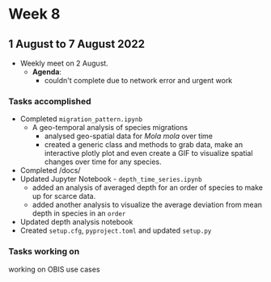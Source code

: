 # Week 8
## 1 August to 7 August 2022
+ Weekly meet on 2 August.
    + **Agenda**:
        + couldn't complete due to network error and urgent work

### Tasks accomplished
+ Completed `migration_pattern.ipynb`
    + A geo-temporal analysis of species migrations
        - analysed geo-spatial data for *Mola mola* over time
        - created a generic class and methods to grab data, make an interactive plotly plot and even create a GIF to visualize spatial changes over time for any species.
+ Completed /docs/
+ Updated Jupyter Notebook - `depth_time_series.ipynb`
    + added an analysis of averaged depth for an order of species to make up for scarce data.
    + added another analysis to visualize the average deviation from mean depth in species in an `order`
+ Updated depth analysis notebook
+ Created `setup.cfg`, `pyproject.toml` and updated `setup.py`

### Tasks working on
working on OBIS use cases
